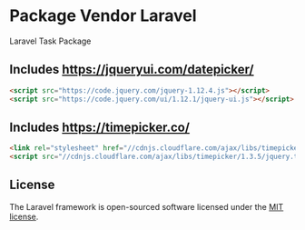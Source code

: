 # Package Vendor Laravel

Laravel Task Package

## Includes https://jqueryui.com/datepicker/
```HTML
<script src="https://code.jquery.com/jquery-1.12.4.js"></script>
<script src="https://code.jquery.com/ui/1.12.1/jquery-ui.js"></script>
```

## Includes https://timepicker.co/
```HTML
<link rel="stylesheet" href="//cdnjs.cloudflare.com/ajax/libs/timepicker/1.3.5/jquery.timepicker.min.css">
<script src="//cdnjs.cloudflare.com/ajax/libs/timepicker/1.3.5/jquery.timepicker.min.js"></script>
```

## License

The Laravel framework is open-sourced software licensed under the [MIT license](https://opensource.org/licenses/MIT).
